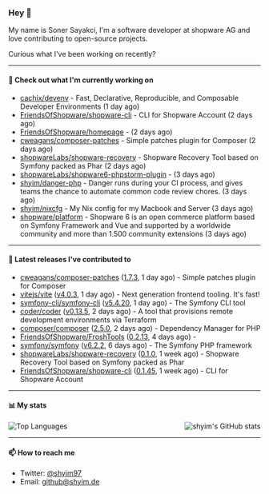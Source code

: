 ### Hey 👋

My name is Soner Sayakci, I'm a software developer at shopware AG and love contributing to open-source projects.

Curious what I've been working on recently?

---

#### 👷 Check out what I'm currently working on

- [cachix/devenv](https://github.com/cachix/devenv) - Fast, Declarative, Reproducible, and Composable Developer Environments (1 day ago)
- [FriendsOfShopware/shopware-cli](https://github.com/FriendsOfShopware/shopware-cli) - CLI for Shopware Account (2 days ago)
- [FriendsOfShopware/homepage](https://github.com/FriendsOfShopware/homepage) -  (2 days ago)
- [cweagans/composer-patches](https://github.com/cweagans/composer-patches) - Simple patches plugin for Composer (2 days ago)
- [shopwareLabs/shopware-recovery](https://github.com/shopwareLabs/shopware-recovery) - Shopware Recovery Tool based on Symfony packed as Phar (2 days ago)
- [shopwareLabs/shopware6-phpstorm-plugin](https://github.com/shopwareLabs/shopware6-phpstorm-plugin) -  (3 days ago)
- [shyim/danger-php](https://github.com/shyim/danger-php) - Danger runs during your CI process, and gives teams the chance to automate common code review chores. (3 days ago)
- [shyim/nixcfg](https://github.com/shyim/nixcfg) - My Nix config for my Macbook and Server (3 days ago)
- [shopware/platform](https://github.com/shopware/platform) - Shopware 6 is an open commerce platform based on Symfony Framework and Vue and supported by a worldwide community and more than 1.500 community extensions (3 days ago)

---

#### 🔭 Latest releases I've contributed to

- [cweagans/composer-patches](https://github.com/cweagans/composer-patches) ([1.7.3](https://github.com/cweagans/composer-patches/releases/tag/1.7.3), 1 day ago) - Simple patches plugin for Composer
- [vitejs/vite](https://github.com/vitejs/vite) ([v4.0.3](https://github.com/vitejs/vite/releases/tag/v4.0.3), 1 day ago) - Next generation frontend tooling. It&#39;s fast!
- [symfony-cli/symfony-cli](https://github.com/symfony-cli/symfony-cli) ([v5.4.20](https://github.com/symfony-cli/symfony-cli/releases/tag/v5.4.20), 1 day ago) - The Symfony CLI tool
- [coder/coder](https://github.com/coder/coder) ([v0.13.5](https://github.com/coder/coder/releases/tag/v0.13.5), 2 days ago) - A tool that provisions remote development environments via Terraform
- [composer/composer](https://github.com/composer/composer) ([2.5.0](https://github.com/composer/composer/releases/tag/2.5.0), 2 days ago) - Dependency Manager for PHP
- [FriendsOfShopware/FroshTools](https://github.com/FriendsOfShopware/FroshTools) ([0.2.13](https://github.com/FriendsOfShopware/FroshTools/releases/tag/0.2.13), 4 days ago) - 
- [symfony/symfony](https://github.com/symfony/symfony) ([v6.2.2](https://github.com/symfony/symfony/releases/tag/v6.2.2), 6 days ago) - The Symfony PHP framework
- [shopwareLabs/shopware-recovery](https://github.com/shopwareLabs/shopware-recovery) ([0.1.0](https://github.com/shopwareLabs/shopware-recovery/releases/tag/0.1.0), 1 week ago) - Shopware Recovery Tool based on Symfony packed as Phar
- [FriendsOfShopware/shopware-cli](https://github.com/FriendsOfShopware/shopware-cli) ([0.1.45](https://github.com/FriendsOfShopware/shopware-cli/releases/tag/0.1.45), 1 week ago) - CLI for Shopware Account

---

#### 📊 My stats

<img align="right" alt="shyim's GitHub stats" src="https://github-readme-stats.vercel.app/api?username=shyim&count_private=1&show_icons=true&" />

![Top Languages](https://github-readme-stats.vercel.app/api/top-langs/?username=shyim)

---

#### 📫 How to reach me

- Twitter: [@shyim97](https://twitter.com/shyim97)
- Email: [github@shyim.de](mailto://github@shyim.de)
